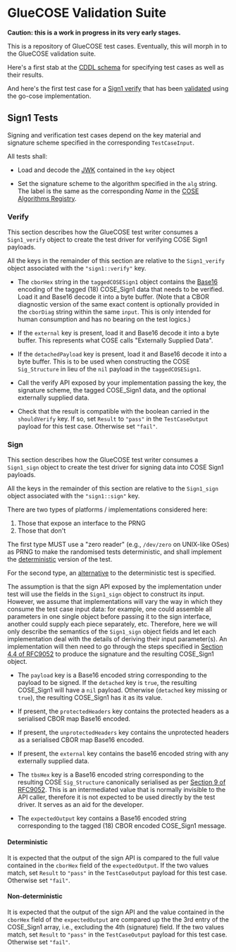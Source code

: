 # GlueCOSE Validation Suite

**Caution: this is a work in progress in its very early stages.**

This is a repository of GlueCOSE test cases.  Eventually, this will morph in to
the GlueCOSE validation suite.

Here's a first stab at the [CDDL schema](gluecose-schema.cddl) for specifying
test cases as well as their results.

And here's the first test case for a [Sign1 verify](sign1-verify-0000.json) that
has been [validated](misc/gocose-result-sign1-verify-0000.json) using the
go-cose implementation.

## Sign1 Tests

Signing and verification test cases depend on the key material and signature
scheme specified in the corresponding `TestCaseInput`.

All tests shall:

* Load and decode the [JWK](https://www.rfc-editor.org/info/rfc7517) contained
  in the `key` object

* Set the signature scheme to the algorithm specified in the `alg` string.  The
  label is the same as the corresponding *Name* in the [COSE Algorithms
  Registry](https://www.iana.org/assignments/cose/cose.xhtml#algorithms).

### Verify

This section describes how the GlueCOSE test writer consumes a `Sign1_verify`
object to create the test driver for verifying COSE Sign1 payloads.

All the keys in the remainder of this section are relative to the
`Sign1_verify` object associated with the `"sign1::verify"` key.

* The `cborHex` string in the `taggedCOSESign1` object contains the
  [Base16](https://www.rfc-editor.org/info/rfc4648) encoding of the tagged (18)
  COSE_Sign1 data that needs to be verified.  Load it and Base16 decode it into
  a byte buffer.  (Note that a CBOR diagnostic version of the same exact content
  is optionally provided in the `cborDiag` string within the same `input`.  This
  is only intended for human consumption and has no bearing on the test logics.)

* If the `external` key is present, load it and Base16 decode it into a byte
  buffer.  This represents what COSE calls "Externally Supplied Data".

* If the `detachedPayload` key is present, load it and Base16 decode it into a
  byte buffer.  This is to be used when constructing the COSE `Sig_Structure` in
  lieu of the `nil` payload in the `taggedCOSESign1`.

* Call the verify API exposed by your implementation passing the key, the
  signature scheme, the tagged COSE_Sign1 data, and the optional externally
  supplied data.

* Check that the result is compatible with the boolean carried in the
  `shouldVerify` key.  If so, set `Result` to `"pass"` in the `TestCaseOutput`
  payload for this test case.  Otherwise set `"fail"`.

### Sign

This section describes how the GlueCOSE test writer consumes a `Sign1_sign`
object to create the test driver for signing data into COSE Sign1 payloads.

All the keys in the remainder of this section are relative to the
`Sign1_sign` object associated with the `"sign1::sign"` key.

There are two types of platforms / implementations considered here:

1. Those that expose an interface to the PRNG
1. Those that don't

The first type MUST use a "zero reader" (e.g., `/dev/zero` on UNIX-like OSes) as
PRNG to make the randomised tests deterministic, and shall implement the
[deterministic](#deterministic) version of the test.

For the second type, an [alternative](#non-deterministic) to the deterministic
test is specified.

The assumption is that the sign API exposed by the implementation under test
will use the fields in the `Sign1_sign` object to construct its input.  However,
we assume that implementations will vary the way in which they consume the test
case input data: for example, one could assemble all parameters in one single
object before passing it to the sign interface, another could supply each piece
separately, etc.  Therefore, here we will only describe the semantics of the
`Sign1_sign` object fields and let each implementation deal with the details of
deriving their input parameter(s).  An implementation will then need to go
through the steps specified in [Section 4.4 of
RFC9052](https://www.rfc-editor.org/authors/rfc9052.html#section-4.4) to produce
the signature and the resulting COSE_Sign1 object.

* The `payload` key is a Base16 encoded string corresponding to the payload to
  be signed.  If the `detached` key is `true`, the resulting COSE_Sign1 will
  have a `nil` payload.  Otherwise (`detached` key missing or `true`), the
  resulting COSE_Sign1 has it as its value.

* If present, the `protectedHeaders` key contains the protected headers as a
  serialised CBOR map Base16 encoded.

* If present, the `unprotectedHeaders` key contains the unprotected headers as a
  serialised CBOR map Base16 encoded.

* If present, the `external` key contains the base16 encoded string with any
  externally supplied data.

* The `tbsHex` key is a Base16 encoded string corresponding to the resulting
  COSE `Sig_Structure` canonically serialised as per [Section 9 of
  RFC9052](https://www.rfc-editor.org/authors/rfc9052.html#section-9).  This is
  an intermediated value that is normally invisible to the API caller, therefore
  it is not expected to be used directly by the test driver.  It serves as an
  aid for the developer.

* The `expectedOutput` key contains a Base16 encoded string corresponding to the
  tagged (18) CBOR encoded COSE_Sign1 message.

#### Deterministic

It is expected that the output of the sign API is compared to the full value
contained in the `cborHex` field of the `expectedOutput`.  If the two values
match, set `Result` to `"pass"` in the `TestCaseOutput` payload for this test
case.  Otherwise set `"fail"`.

#### Non-deterministic

It is expected that the output of the sign API and the value contained in the
`cborHex` field of the `expectedOutput` are compared up the the 3rd entry of the
COSE_Sign1 array, i.e., excluding the 4th (signature) field.  If the two values
match, set `Result` to `"pass"` in the `TestCaseOutput` payload for this test
case.  Otherwise set `"fail"`.
